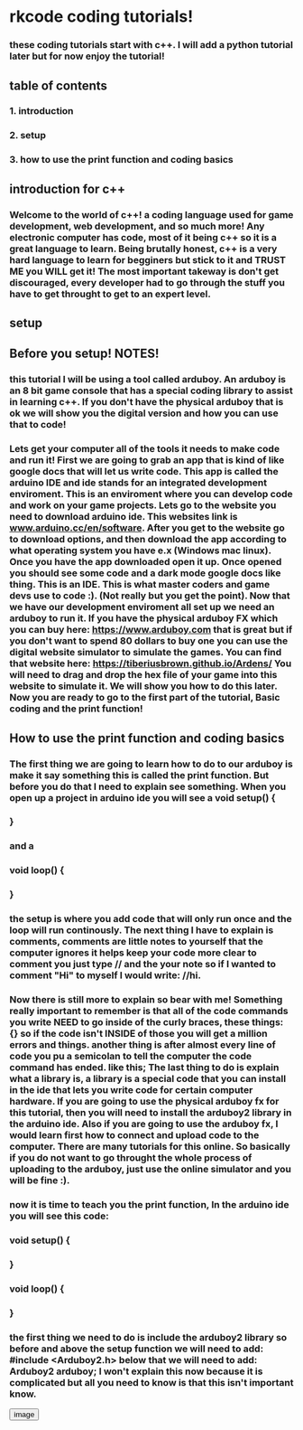 # rkcode coding tutorials!
### these coding tutorials start with c++. I will add a python tutorial later but for now enjoy the tutorial!
## table of contents
### 1. introduction
### 2. setup
### 3. how to use the print function and coding basics
## introduction for c++
### Welcome to the world of c++! a coding language used for game development, web development, and so much more! Any electronic computer has code, most of it being c++ so it is a great language to learn. Being brutally honest, c++ is a very hard language to learn for begginers but stick to it and TRUST ME you WILL get it! The most important takeway is don't get discouraged, every developer had to go through the stuff you have to get throught to get to an expert level. 
## setup 
## Before you setup! NOTES!
### this tutorial I will be using a tool called arduboy. An arduboy is an 8 bit game console that has a special coding library to assist in learning c++. If you don't have the physical arduboy that is ok we will show you the digital version and how you can use that to code! 
### Lets get your computer all of the tools it needs to make code and run it! First we are going to grab an app that is kind of like google docs that will let us write code. This app is called the arduino IDE and ide stands for an integrated development enviroment. This is an enviroment where you can develop code and work on your game projects. Lets go to the website you need to download arduino ide. This websites link is www.arduino.cc/en/software. After you get to the website go to download options, and then download the app according to what operating system you have e.x (Windows mac linux). Once you have the app downloaded open it up. Once opened you should see some code and a dark mode google docs like thing. This is an IDE. This is what master coders and game devs use to code :). (Not really but you get the point). Now that we have our development enviroment all set up we need an arduboy to run it. If you have the physical arduboy FX which you can buy here: https://www.arduboy.com that is great but if you don't want to spend 80 dollars to buy one you can use the digital website simulator to simulate the games. You can find that website here: https://tiberiusbrown.github.io/Ardens/ You will need to drag and drop the hex file of your game into this website to simulate it. We will show you how to do this later. Now you are ready to go to the first part of the tutorial, Basic coding and the print function!
## How to use the print function and coding basics
### The first thing we are going to learn how to do to our arduboy is make it say something this is called the print function. But before you do that I need to explain see something. When you open up a project in arduino ide you will see a void setup() {
### } 
### and a 
### void loop() {
### }
### the setup is where you add code that will only run once and the loop will run continously. The next thing I have to explain is comments, comments are little notes to yourself that the computer ignores it helps keep your code more clear to comment you just type // and the your note so if I wanted to comment "Hi" to myself I would write: //hi. 
### Now there is still more to explain so bear with me! Something really important to remember is that all of the code commands you write NEED to go inside of the curly braces, these things: {} so if the code isn't INSIDE of those you will get a million errors and things. another thing is after almost every line of code you pu a semicolan to tell the computer the code command has ended. like this; The last thing to do is explain what a library is, a library is a special code that you can install in the ide that lets you write code for certain computer hardware. If you are going to use the physical arduboy fx for this tutorial, then you will need to install the arduboy2 library in the arduino ide. Also if you are going to use the arduboy fx, I would learn first how to connect and upload code to the computer. There are many tutorials for this online. So basically if you do not want to go throught the whole process of uploading to the arduboy, just use the online simulator and you will be fine :). 
### now it is time to teach you the print function, In the arduino ide you will see this code: 

### void setup() {

### }

### void loop() {

### } 
### the first thing we need to do is include the arduboy2 library so before and above the setup function we will need to add: #include <Arduboy2.h> below that we will need to add: Arduboy2 arduboy; I won't explain this now because it is complicated but all you need to know is that this isn't important know. 
<!DOCTYPE html>
<html>
   <head>
      <title>Title of the document</title>
   </head>
   <body>
      <form action="https://rkcode357.github.io/rkcodetutorial457.github.io/cool%20cave.png">
         <button type="submit">image</button>
      </form>
   </body>
</html>

